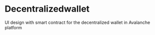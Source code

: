 # Decentralizedwallet
UI design with smart contract for the decentralized wallet in Avalanche platform

